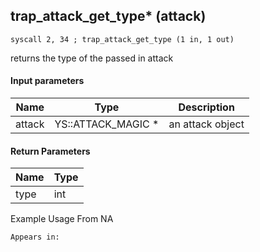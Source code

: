 ## trap_attack_get_type* (attack)

`syscall 2, 34 ; trap_attack_get_type (1 in, 1 out)`

returns the type of the passed in attack

#### Input parameters
| Name | Type | Description
|------|------|------------
| attack   | YS::ATTACK_MAGIC *   | an attack object


#### Return Parameters
| Name | Type
|------|-----
| type   | int   
Example Usage From NA






	Appears in:



